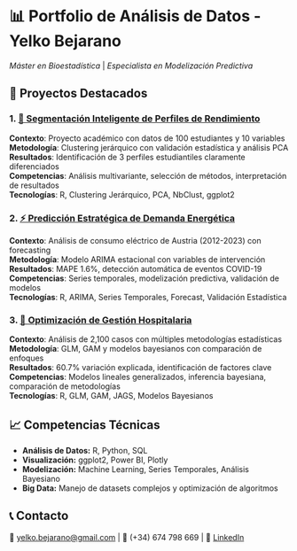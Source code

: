 # 📊 Portfolio de Análisis de Datos - Yelko Bejarano

*Máster en Bioestadística* | *Especialista en Modelización Predictiva*

## 🚀 Proyectos Destacados

### 1. [🎯 Segmentación Inteligente de Perfiles de Rendimiento](./01-analisis-clustering-educativo/README.md)
**Contexto**: Proyecto académico con datos de 100 estudiantes y 10 variables  
**Metodología**: Clustering jerárquico con validación estadística y análisis PCA 
**Resultados**: Identificación de 3 perfiles estudiantiles claramente diferenciados  
**Competencias**: Análisis multivariante, selección de métodos, interpretación de resultados  
**Tecnologías**: R, Clustering Jerárquico, PCA, NbClust, ggplot2  

### 2. [⚡ Predicción Estratégica de Demanda Energética](./02-prediccion-demanda-energetica/)
**Contexto**: Análisis de consumo eléctrico de Austria (2012-2023) con forecasting  
**Metodología**: Modelo ARIMA estacional con variables de intervención  
**Resultados**: MAPE 1.6%, detección automática de eventos COVID-19  
**Competencias**: Series temporales, modelización predictiva, validación de modelos  
**Tecnologías**: R, ARIMA, Series Temporales, Forecast, Validación Estadística  

### 3. [🏥 Optimización de Gestión Hospitalaria](./03-optimizacion-hospitales/)
**Contexto**: Análisis de 2,100 casos con múltiples metodologías estadísticas  
**Metodología**: GLM, GAM y modelos bayesianos con comparación de enfoques  
**Resultados**: 60.7% variación explicada, identificación de factores clave  
**Competencias**: Modelos lineales generalizados, inferencia bayesiana, comparación de metodologías  
**Tecnologías**: R, GLM, GAM, JAGS, Modelos Bayesianos  

## 📈 Competencias Técnicas
- **Análisis de Datos:** R, Python, SQL
- **Visualización:** ggplot2, Power BI, Plotly
- **Modelización:** Machine Learning, Series Temporales, Análisis Bayesiano
- **Big Data:** Manejo de datasets complejos y optimización de algoritmos

## 📞 Contacto
📧 yelko.bejarano@gmail.com | 📱 (+34) 674 798 669 | 🔗 [LinkedIn](enlace)
